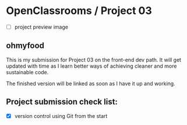 # OpenClassrooms / Project 03

- [ ] project preview image

## ohmyfood

This is my submission for Project 03 on the front-end dev path. It will get updated with time as I learn better ways of achieving cleaner and more sustainable code. 

The finished version will be linked as soon as I have it up and working. 

## Project submission check list:
- [x] version control using Git from the start
